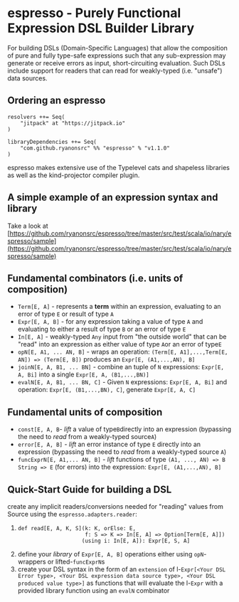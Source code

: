 espresso - Purely Functional Expression DSL Builder Library
===========================================================

For building DSLs (Domain-Specific Languages) that allow the composition of pure and fully type-safe expressions such
that any sub-expression may generate or receive errors as input, short-circuiting evaluation.  Such DSLs include support for readers that can read for weakly-typed (i.e. "unsafe") data sources.

Ordering an espresso
--------------------

```
resolvers ++= Seq(
    "jitpack" at "https://jitpack.io"
)

libraryDependencies ++= Seq(
    "com.github.ryanonsrc" %% "espresso" % "v1.1.0"
)
```

espresso makes extensive use of the Typelevel cats and shapeless libraries as well as the kind-projector
compiler plugin.

A simple example of an expression syntax and library
----------------------------------------------------

Take a look at [https://github.com/ryanonsrc/espresso/tree/master/src/test/scala/io/nary/espresso/sample](https://github.com/ryanonsrc/espresso/tree/master/src/test/scala/io/nary/espresso/sample)

Fundamental combinators (i.e. units of composition)
---------------------------------------------------

* `Term[E, A]` - represents a **term** within an expression, evaluating to an error of type `E` or result of type `A`
* `Expr[E, A, B]` - for any expression taking a value of type `A` and evaluating to either a result of type `B` or an error of type `E`
* `In[E, A]` - weakly-typed `Any` input from "the outside world" that can be "read" into an expression as either value of type `A`or an error of type`E`
* `opN[E, A1, ... AN, B]` - wraps an operation: `(Term[E, A1],...,Term[E, AN]) => (Term[E, B])` produces an `Expr[E, (A1,...,AN), B]`
* `joinN[E, A, B1, ... BN]` - combine an tuple of `N` expressions: `Expr[E, A, Bi]` into a single `Expr[E, A, (B1,...,BN)]`
* `evalN[E, A, B1, ... BN, C]` - Given `N` expressions: `Expr[E, A, Bi]` and operation: `Expr[E, (B1,...,BN), C]`, generate `Expr[E, A, C]`

## Fundamental units of composition

* `const[E, A, B`- _lift_ a value of type`B`directly into an expression (bypassing the need to _read_ from a weakly-typed source`A`)
* `error[E, A, B]` - _lift_ an error instance of type `E` directly into an expression (bypassing the need to _read_ from a weakly-typed source `A`)
* `funcExprN[E, A1,... AN, B]` - _lift_ functions of type `(A1, ..., AN) => B` `String => E` (for errors) into the expression: `Expr[E, (A1,...,AN), B]`

## Quick-Start Guide for building a DSL

create any implicit readers/conversions needed for "reading" values from Source using the `espresso.adapters.reader`:

1. ```
   def read[E, A, K, S](k: K, orElse: E, 
                        f: S => K => In[E, A] => Option[Term[E, A]])
                       (using i: In[E, A]): Expr[E, S, A]
   ```
2. define your _library_ of `Expr[E, A, B]` operations either using `opN`-wrappers or lifted-`funcExprN`s
3. create your DSL syntax in the form of an `extension` of l-`Expr[<Your DSL Error type>, <Your DSL expression data source type>, <Your DSL produced value type>]` as functions that will evaluate the l-`Expr` with a provided library function using an `evalN` combinator
